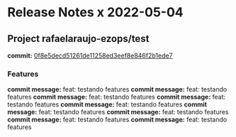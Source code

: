 # Release Notes x 2022-05-04
## Project rafaelaraujo-ezops/test
**commit:** [0f8e5decd51261de11258ed3eef8e846f2b1ede7](https://github.com/rafaelaraujo-ezops/test/commit/0f8e5decd51261de11258ed3eef8e846f2b1ede7)
### Features
 **commit message:** feat: testando features 
 **commit message:** feat: testando features 
 **commit message:** feat: testando features 
 **commit message:** feat: testando features 
 **commit message:** feat: testando features 
 **commit message:** feat: testando features 
 **commit message:** feat: testando features 
 **commit message:** feat: testando features 
 **commit message:** feat: testando features 
